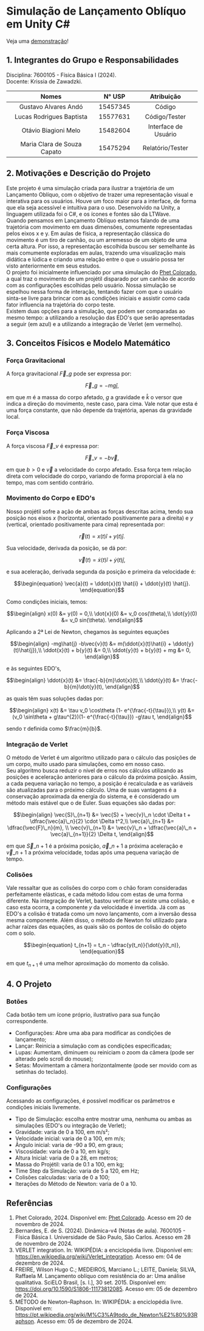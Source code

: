 # Simulação de Lançamento Oblíquo em Unity C#

Veja uma [demonstração](https://otavio.fun/fisica)!

## 1. Integrantes do Grupo e Responsabilidades
Disciplina: 7600105 - Física Básica I (2024).\
Docente: Krissia de Zawadzki.

|Nomes | N° USP | Atribuição|
|:------:|:-------:|:-----------:|
|Gustavo Alvares Andó|15457345|Código|
|Lucas Rodrigues Baptista|15577631|Código/Tester|
|Otávio Biagioni Melo|15482604|Interface de Usuário|
|Maria Clara de Souza Capato|15475294|Relatório/Tester|

## 2. Motivações e Descrição do Projeto
Este projeto é uma simulação criada para ilustrar a trajetória de um Lançamento Oblíquo, com o objetivo de trazer uma representação visual e interativa para os usuários. Houve um foco maior para a interface, de forma que ela seja acessível e intuitiva para o uso. Desenvolvido na Unity, a linguagem utilizada foi o C#, e os ícones e fontes são da LTWave.\
Quando pensamos em Lançamento Oblíquo estamos falando de uma trajetória com movimento em duas dimensões, comumente representadas pelos eixos x e y. Em aulas de física, a representação clássica do movimento é um tiro de canhão, ou um arremesso de um objeto de uma certa altura. Por isso, a representação escolhida buscou ser semelhante às mais comumente exploradas em aulas, trazendo uma visualização mais didática e lúdica e criando uma relação entre o que o usuário possa ter visto anteriormente em seus estudos.\
O projeto foi inicialmente influenciado por uma simulação do [Phet Colorado](https://phet.colorado.edu/pt_BR/simulations/projectile-motion), a qual traz o movimento de um projétil disparado por um canhão de acordo com as configurações escolhidas pelo usuário. Nossa simulação se espelhou nessa forma de interação, tentando fazer com que o usuário sinta-se livre para brincar com as condições iniciais e assistir como cada fator influencia na trajetória do corpo teste. \
Existem duas opções para a simulação, que podem ser comparadas ao mesmo tempo: a utilizando a resolução das EDO's que serão apresentadas a seguir (em azul) e a utilizando a integração de Verlet (em vermelho).
<!-- fotinho do projeto -->

## 3. Conceitos Físicos e Modelo Matemático
### Força Gravitacional
A força gravitacional $\vec{F}\_g$ pode ser expressa por:

$$\begin{equation}
\vec{F}\_g = -mg \hat{j},
\end{equation}$$

em que $m$ é a massa do corpo afetado, $g$ a gravidade e $\hat{k}$ o versor que indica a direção do movimento, neste caso, para cima. Vale notar que esta é uma força constante, que não depende da trajetória, apenas da gravidade local.

### Força Viscosa
A força viscosa $\vec{F}\_v$ é expressa por:

$$\begin{equation}
\vec{F}\_v = -b\vec{v},
\end{equation}$$

em que $b>0$ e $\vec{v}$ a velocidade do corpo afetado. Essa força tem relação direta com velocidade do corpo, variando de forma proporcial à ela no tempo, mas com sentido contrário.

### Movimento do Corpo e EDO's
Nosso projétil sofre a ação de ambas as forças descritas acima, tendo sua posição nos eixos $x$ (horizontal, orientado positivamente para a direita) e $y$ (vertical, orientado positivamente para cima) representada por:

$$\begin{equation}
\vec{r}(t) = x(t) \hat{i} + y(t) \hat{j}.
\end{equation}$$

Sua velocidade, derivada da posição, se dá por:

$$\begin{equation}
\vec{v}(t) = \dot{x}(t) \hat{i} + \dot{y}(t) \hat{j},
\end{equation}$$

e sua aceleração, derivada segunda da posição e primeira da velocidade é:

$$\begin{equation}
\vec{a}(t) = \ddot{x}(t) \hat{i} + \ddot{y}(t) \hat{j}.
\end{equation}$$

Como condições iniciais, temos:

$$\begin{align}
x(0) &= y(0) = 0,\\
\dot{x}(0) &= v_0 cos(\theta),\\
\dot{y}(0) &= v_0 sin(\theta).
\end{align}$$

Aplicando a 2ª Lei de Newton, chegamos às seguintes equações

$$\begin{align}
-mg\hat{j} -b\vec{v}(t) &= m(\ddot{x}(t)\hat{i} + \ddot{y}(t)\hat{j}),\\
\ddot{x}(t) + b{y}(t) &= 0,\\
\ddot{y}(t) + b{y}(t) + mg &= 0,
\end{align}$$

e às seguintes EDO's,

$$\begin{align}
\ddot{x}(t) &= \frac{-b}{m}\dot{x}(t),\\
\ddot{y}(t) &= \frac{-b}{m}\dot{y}(t),
\end{align}$$

as quais têm suas soluções dadas por:

$$\begin{align}
x(t) &= \tau v_0 \cos\theta (1- e^{\frac{-t}{\tau}}),\\
y(t) &= (v_0 \sin\theta + g\tau^{2})(1- e^{\frac{-t}{\tau}}) -g\tau t,
\end{align}$$

sendo $\tau$ definida como $\frac{m}{b}$.

### Integração de Verlet
O método de Verlet é um algoritmo utilizado para o cálculo das posições de um corpo, muito usado para simulações, como em nosso caso.\
Seu algoritmo busca reduzir o nível de erros nos cálculos utilizando as posições e aceleração anteriores para o cálculo da próxima posição. Assim, a cada pequena variação no tempo, a posição é recalculada e as variáveis são atualizadas para o próximo cálculo. Uma de suas vantagens é a conservação aproximada da energia do sistema, e é considerado um método mais estável que o de Euler. Suas equações são dadas por:

$$\begin{align}
\vec{S}\_{n+1} &= \vec{S} + \vec{v}\_n \cdot \Delta t + \dfrac{\vec{a}\_n}{2} \cdot \Delta t^2,\\
\vec{a}\_{n+1} &= \dfrac{\vec{F}\_n}{m}, \\
\vec{v}\_{n+1} &= \vec{v}\_n + \dfrac{\vec{a}\_n + \vec{a}\_{n+1}}{2} \Delta t,
\end{align}$$

em que $\vec{S}\_{n+1}$ é a próxima posição, $\vec{a}\_{n+1}$ a próxima aceleração e $\vec{v}\_{n+1}$ a próxima velocidade, todas após uma pequena variação de tempo.

### Colisões
Vale ressaltar que as colisões do corpo com o chão foram consideradas perfeitamente elásticas, e cada método lidou com estas de uma forma diferente. Na integração de Verlet, bastou verificar se existe uma colisão, e caso esta ocorra, a componente $y$ da velocidade é invertida. Já com as EDO's a colisão é tratada como um novo lançamento, com a inversão dessa mesma componente.
Além disso, o método de Newton foi utilizado para achar raízes das equações, as quais são os pontos de colisão do objeto com o solo.

$$\begin{equation}
t_{n+1} = t_n - \dfrac{y(t_n)}{\dot{y}(t_n)},
\end{equation}$$

em que $t_{n+1}$ é uma melhor aproximação do momento da colisão.

## 4. O Projeto
<!-- Como acessar o projeto -->
### Botões
Cada botão tem um ícone próprio, ilustrativo para sua função correspondente.
* Configurações: Abre uma aba para modificar as condições de lançamento;
* Lançar: Reinicia a simulação com as condições especificadas;
* Lupas: Aumentam, diminuem ou reiniciam o zoom da câmera (pode ser alterado pelo scroll do mouse);
* Setas: Movimentam a câmera horizontalmente (pode ser movido com as setinhas do teclado).

<!-- Print só dos botões 
<p align="center">
  <img src="imagens/Botoes.png" alt="Descrição da imagem">
  <br>
</p>
-->

### Configurações
Acessando as configurações, é possível modificar os parâmetros e condições iniciais livremente.
* Tipo de Simulação: escolha entre mostrar uma, nenhuma ou ambas as simulações (EDO's ou integração de Verlet);
* Gravidade: varia de 0 a 100, em m/s²;
* Velocidade inicial: varia de 0 a 100, em m/s;
* Ângulo inicial: varia de -90 a 90, em graus;
* Viscosidade: varia de 0 a 10, em kg/s;
* Altura Inicial: varia de 0 a 28, em metros;
* Massa do Projétil: varia de 0.1 a 100, em kg;
* Time Step da Simulação: varia de 5 a 120, em Hz;
* Colisões calculadas: varia de 0 a 100;
* Iterações do Método de Newton: varia de 0 a 10.

<!-- Print só da barra de configurações aberta 
<p align="center">
  <img src="imagens/Config.png" alt="Descrição da imagem">
  <br>
</p>
-->

## Referências
1. Phet Colorado, 2024. Disponível em: [Phet Colorado](https://phet.colorado.edu/pt_BR/simulations/projectile-motion). Acesso em 20 de novembro de 2024.
2. Bernardes, E. de S. (2024). Dinâmica-v4 (Notas de aula). 7600105 - Física Básica I. Universidade de São Paulo, São Carlos. Acesso em 28 de novembro de 2024.
3. VERLET integration. In: WIKIPÉDIA: a enciclopédia livre. Disponível em: https://en.wikipedia.org/wiki/Verlet_integration. Acesso em: 04 de dezembro de 2024. 
4. FREIRE, Wilson Hugo C.; MEDEIROS, Marciano L.; LEITE, Daniela; SILVA, Raffaela M. Lançamento oblíquo com resistência do ar: Uma análise qualitativa. SciELO Brasil, [s. l.], 30 set. 2015. Disponível em: https://doi.org/10.1590/S1806-11173812085. Acesso em: 05 de dezembro de 2024.
5. MÉTODO de Newton–Raphson. In: WIKIPÉDIA: a enciclopédia livre. Disponível em: https://pt.wikipedia.org/wiki/M%C3%A9todo_de_Newton%E2%80%93Raphson. Acesso em: 05 de dezembro de 2024. 
